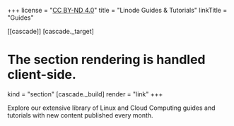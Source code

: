 +++
license = "[CC BY-ND 4.0](http://creativecommons.org/licenses/by-nd/4.0/)"
title = "Linode Guides & Tutorials"
linkTitle = "Guides"

[[cascade]]
[cascade._target]
# The section rendering is handled client-side.
kind = "section"
[cascade._build]
render = "link"
+++

Explore our extensive library of Linux and Cloud Computing guides and tutorials with new content published every month.